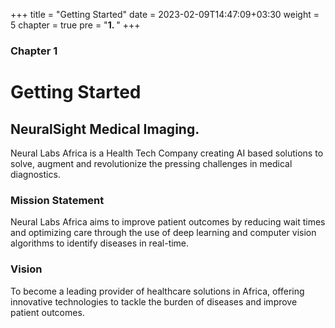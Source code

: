 +++
title = "Getting Started"
date = 2023-02-09T14:47:09+03:30
weight = 5
chapter = true
pre = "<b>1. </b>"
+++
### Chapter 1

# Getting Started

## NeuralSight Medical Imaging.
Neural Labs Africa is a Health Tech Company creating AI based solutions to solve, augment and revolutionize the pressing challenges in medical diagnostics.

### Mission Statement
Neural Labs Africa aims to improve patient outcomes by reducing wait times and optimizing care through the use of deep learning and computer vision algorithms to identify diseases in real-time.

### Vision
To become a leading provider of healthcare solutions in Africa, offering innovative technologies to tackle the burden of diseases and improve patient outcomes.

